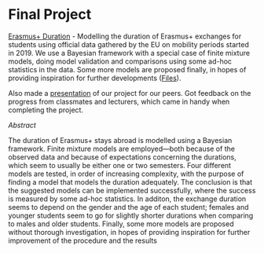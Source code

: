 # Final Project

[Erasmus+ Duration](project/project_report_bayesian.pdf) - Modelling the duration of Erasmus+ exchanges for students using official data gathered by the EU on mobility periods started in 2019. We use a Bayesian framework with a special case of finite mixture models, doing model validation and comparisons using some ad-hoc statistics in the data. Some more models are proposed finally, in hopes of providing inspiration for further developments ([Files](project)).

Also made a [presentation](project/UlrikAlexPresentation.pdf) of our project for our peers. Got feedback on the progress from classmates and lecturers, which came in handy when completing the project. 

*Abstract*

The duration of Erasmus+ stays abroad is modelled using a Bayesian framework. Finite mixture models
are employed—both because of the observed data and because of expectations concerning the durations,
which seem to usually be either one or two semesters. Four different models are tested, in order of increasing
complexity, with the purpose of finding a model that models the duration adequately. The conclusion is
that the suggested models can be implemented successfully, where the success is measured by some ad-hoc
statistics. In additon, the exchange duration seems to depend on the gender and the age of each student;
females and younger students seem to go for slightly shorter durations when comparing to males and older
students. Finally, some more models are proposed without thorough investigation, in hopes of providing
inspiration for further improvement of the procedure and the results
